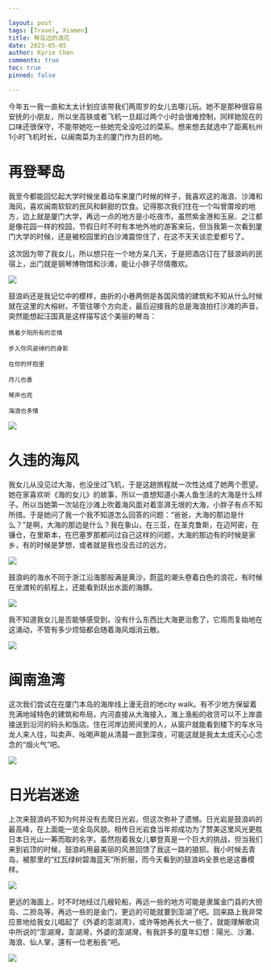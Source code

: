 ```yaml
---

layout: post
tags: [Travel, Xiamen]
title: 琴岛边的浪花
date: 2023-05-05
author: Kyrie Chen
comments: true
toc: true
pinned: false

---
```


今年五一我一直和太太计划应该带我们两周岁的女儿去哪儿玩。她不是那种很容易安抚的小朋友，所以坐高铁或者飞机一旦超过两个小时会很难控制，同样她现在的口味还很保守，不能带她吃一些她完全没吃过的菜系。想来想去就选中了距离杭州1小时飞机时长，以闽南菜为主的厦门作为目的地。

# 再登琴岛

我至今都能回忆起大学时候坐着动车来厦门时候的样子，我喜欢这的海浪、沙滩和海风，喜欢闽南软软的民风和鲜甜的饮食。记得那次我们住在一个叫曾厝垵的地方，边上就是厦门大学，再远一点的地方是小吃夜市。虽然紫金港和玉泉、之江都是像花园一样的校园，节假日时不时有本地外地的游客来玩，但当我第一次看到厦门大学的时候，还是被校园里的白沙滩震惊住了，在这不天天谈恋爱都亏了。

这次因为带了我女儿，所以想只在一个地方呆几天，于是把酒店订在了鼓浪屿的民宿上，出门就是钢琴博物馆和沙滩，能让小胖子尽情撒欢。

![](https://raw.githubusercontent.com/kakack/kakack.github.io/master/_images/xiamen1.jpg)

鼓浪屿还是我记忆中的模样，曲折的小巷两侧是各国风情的建筑和不知从什么时候就在这里的大榕树，不管往哪个方向走，最后迎接我的总是海浪拍打沙滩的声音。突然能想起汪国真是这样描写这个美丽的琴岛：


```
携着夕阳所有的恋情

步入你风姿绰约的身影

在你的怀抱里

月儿也香

琴声也亮

海浪也多情
```


![](https://raw.githubusercontent.com/kakack/kakack.github.io/master/_images/xiamen4.jpg)

# 久违的海风

我女儿从没见过大海，也没坐过飞机，于是这趟旅程就一次性达成了她两个愿望。她在家喜欢听《海的女儿》的故事，所以一直想知道小美人鱼生活的大海是什么样子。所以当她第一次站在沙滩上吹着海风面对着澎湃无垠的大海，小胖子有点不知所措。于是她问了我一个我不知道怎么回答的问题：“爸爸，大海的那边是什么？”是啊，大海的那边是什么？我在象山，在三亚，在圣克鲁斯，在迈阿密，在镰仓，在里斯本，在巴塞罗那都问过自己这样的问题，大海的那边有的时候是家乡，有的时候是梦想，或者就是我也没去过的远方。

![](https://raw.githubusercontent.com/kakack/kakack.github.io/master/_images/xiamen7.jpg)

鼓浪屿的海水不同于浙江沿海那般满是黄沙，蔚蓝的潮头卷着白色的浪花，有时候在坐渡轮的航程上，还能看到跃出水面的海豚。

![](https://raw.githubusercontent.com/kakack/kakack.github.io/master/_images/xiamen3.jpg)

我不知道我女儿是否能够感受到，没有什么东西比大海更治愈了，它周而复始地在这涌动，不管有多少烦恼都会随着海风烟消云散。

![](https://raw.githubusercontent.com/kakack/kakack.github.io/master/_images/xiamen8.jpg)


# 闽南渔湾

这次我们尝试在在厦门本岛的海岸线上漫无目的地city walk。有不少地方保留着充满地域特色的建筑和布局，内河直接从大海接入，海上渔船的收货可以不上岸直接送到沿河的码头和饭店。住在河岸边房间里的人，从窗户就能看到楼下的车水马龙人来人往，叫卖声、吆喝声能从清晨一直到深夜，可能这就是我太太成天心心念念的“烟火气”吧。

![](https://raw.githubusercontent.com/kakack/kakack.github.io/master/_images/xiamen5.jpg)

# 日光岩迷途

上次来鼓浪屿不知为何并没有去爬日光岩，但这次弥补了遗憾。日光岩是鼓浪屿的最高峰，在上面能一览全岛风貌。相传日光岩食当年郑成功为了赞美这里风光更胜日本日光山一筹而取的名字。虽然抱着我女儿攀登真是一个巨大的挑战，但当我们来到岩顶的时候，鼓浪屿用最美丽的风景回馈了我这一路的狼狈。我小时候去青岛，被那里的“红瓦绿树碧海蓝天”所折服，而今天看到的鼓浪屿全景也是这番模样。

![](https://raw.githubusercontent.com/kakack/kakack.github.io/master/_images/xiamen2.jpg)

更远的海面上，时不时地经过几艘轮船，再远一些的地方可能是隶属金门县的大担岛、二担岛等，再远一些的是金门，更远的可能就要到澎湖了吧。回来路上我非常应景地给我女儿唱起了《外婆的澎湖湾》，或许等她再长大一些了，就能理解歌词中所说的“澎湖灣，澎湖灣，外婆的澎湖灣，有我許多的童年幻想：陽光、沙灘、海浪、仙人掌，還有一位老船長”吧。

![](https://raw.githubusercontent.com/kakack/kakack.github.io/master/_images/xiamen6.jpg)


